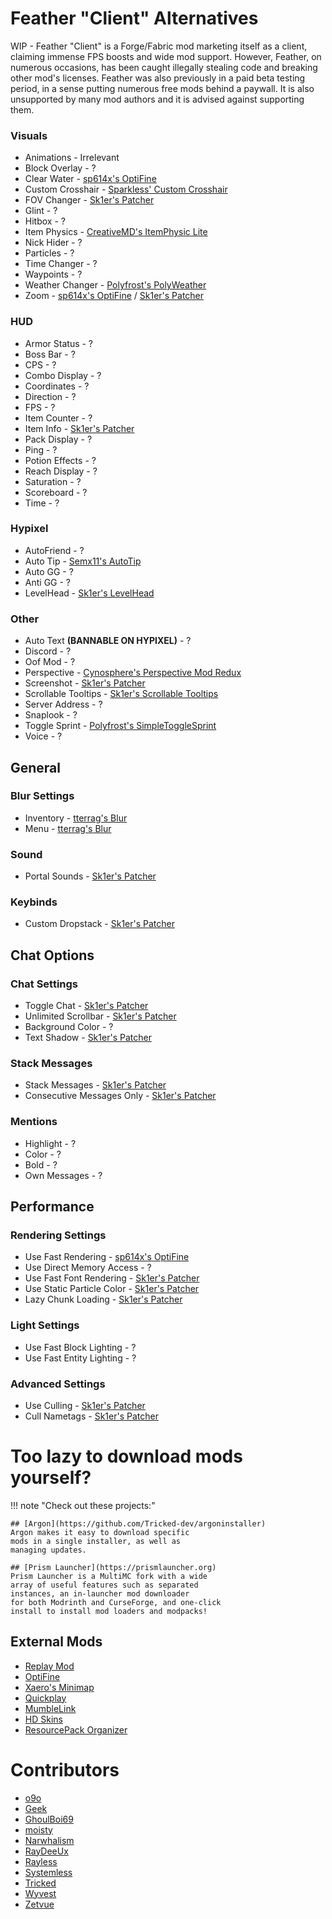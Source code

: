 # Feather "Client" Alternatives

WIP - Feather "Client" is a Forge/Fabric
mod marketing itself as a client, claiming
immense FPS boosts and wide mod support. However,
Feather, on numerous occasions, has been caught illegally
stealing code and breaking other mod's licenses. Feather was
also previously in a paid beta testing period, in a sense putting
numerous free mods behind a paywall. It is also unsupported by many
mod authors and it is advised against supporting them.

### Visuals
* Animations - Irrelevant
* Block Overlay - ?
* Clear Water - [sp614x's OptiFine](https://optifine.net/adloadx?f=OptiFine_1.12.2_HD_U_G5.jar)
* Custom Crosshair - [Sparkless' Custom Crosshair](https://modrinth.com/mod/custom-crosshair-mod)
* FOV Changer - [Sk1er's Patcher](https://sk1er.club/mods/patcher)
* Glint - ?
* Hitbox - ?
* Item Physics - [CreativeMD's ItemPhysic Lite](https://www.curseforge.com/minecraft/mc-mods/itemphysic-lite/files/all?filter-game-version=2020709689%3A6756)
* Nick Hider - ?
* Particles - ?
* Time Changer - ?
* Waypoints - ?
* Weather Changer - [Polyfrost's PolyWeather](https://github.com/Polyfrost/PolyWeather/releases/latest)
* Zoom - [sp614x's OptiFine](https://optifine.net/adloadx?f=OptiFine_1.12.2_HD_U_G5.jar) / [Sk1er's Patcher](https://sk1er.club/mods/patcher)

### HUD
* Armor Status - ?
* Boss Bar - ?
* CPS - ?
* Combo Display - ?
* Coordinates - ?
* Direction - ?
* FPS - ?
* Item Counter - ?
* Item Info - [Sk1er's Patcher](https://sk1er.club/mods/patcher)
* Pack Display - ?
* Ping - ?
* Potion Effects - ?
* Reach Display - ?
* Saturation - ?
* Scoreboard - ?
* Time - ?

### Hypixel
* AutoFriend - ?
* Auto Tip - [Semx11's AutoTip](https://autotip.pro/download)
* Auto GG - ?
* Anti GG - ?
* LevelHead - [Sk1er's LevelHead](https://sk1er.club/mods/level_head)

### Other

* Auto Text **(BANNABLE ON HYPIXEL)** - ?
* Discord - ?
* Oof Mod - ?
* Perspective - [Cynosphere's Perspective Mod Redux](https://www.curseforge.com/minecraft/mc-mods/perspective-mod-redux/files/all?filter-game-version=2020709689%3A6756)
* Screenshot - [Sk1er's Patcher](https://sk1er.club/mods/patcher)
* Scrollable Tooltips - [Sk1er's Scrollable Tooltips](https://sk1er.club/mods/text_overflow_scroll)
* Server Address - ?
* Snaplook - ?
* Toggle Sprint - [Polyfrost's SimpleToggleSprint](https://github.com/Polyfrost/SimpleToggleSprint/releases/latest)
* Voice - ?

## General

### Blur Settings

* Inventory - [tterrag's Blur](https://www.curseforge.com/minecraft/mc-mods/blur/files/all?filter-game-version=2020709689%3A6756)
* Menu - [tterrag's Blur](https://www.curseforge.com/minecraft/mc-mods/blur/files/all?filter-game-version=2020709689%3A6756)

### Sound

* Portal Sounds - [Sk1er's Patcher](https://sk1er.club/mods/patcher)

### Keybinds

* Custom Dropstack - [Sk1er's Patcher](https://sk1er.club/mods/patcher)

## Chat Options

### Chat Settings

* Toggle Chat - [Sk1er's Patcher](https://sk1er.club/mods/patcher)
* Unlimited Scrollbar - [Sk1er's Patcher](https://sk1er.club/mods/patcher)
* Background Color - ?
* Text Shadow - [Sk1er's Patcher](https://sk1er.club/mods/patcher)

### Stack Messages

* Stack Messages - [Sk1er's Patcher](https://sk1er.club/mods/patcher)
* Consecutive Messages Only - [Sk1er's Patcher](https://sk1er.club/mods/patcher)

### Mentions

* Highlight - ?
* Color - ?
* Bold - ?
* Own Messages - ?

## Performance

### Rendering Settings

* Use Fast Rendering - [sp614x's OptiFine](https://optifine.net/adloadx?f=preview_OptiFine_1.12.2_HD_U_G6_pre1.jar)
* Use Direct Memory Access - ?
* Use Fast Font Rendering - [Sk1er's Patcher](https://sk1er.club/mods/patcher)
* Use Static Particle Color - [Sk1er's Patcher](https://sk1er.club/mods/patcher)
* Lazy Chunk Loading - [Sk1er's Patcher](https://sk1er.club/mods/patcher)

### Light Settings

* Use Fast Block Lighting - ?
* Use Fast Entity Lighting - ?

### Advanced Settings

- Use Culling - [Sk1er's Patcher](https://sk1er.club/mods/patcher)
- Cull Nametags - [Sk1er's Patcher](https://sk1er.club/mods/patcher)

# Too lazy to download mods yourself?

!!! note "Check out these projects:"

    ## [Argon](https://github.com/Tricked-dev/argoninstaller)
    Argon makes it easy to download specific
    mods in a single installer, as well as
    managing updates.

    ## [Prism Launcher](https://prismlauncher.org)
    Prism Launcher is a MultiMC fork with a wide
    array of useful features such as separated
    instances, an in-launcher mod downloader
    for both Modrinth and CurseForge, and one-click
    install to install mod loaders and modpacks!

## External Mods

* [Replay Mod](https://modrinth.com/mod/replaymod/versions)
* [OptiFine](https://optifine.net/adloadx?f=OptiFine_1.12.2_HD_U_G5.jar)
* [Xaero's Minimap](https://www.curseforge.com/minecraft/mc-mods/xaeros-minimap/files/all?filter-game-version=2020709689%3A6756)
* [Quickplay](https://hypixel.net/threads/forge-quickplay-v2-0-3-quickly-join-games-on-the-network.1317410/)
* [MumbleLink](https://www.curseforge.com/minecraft/mc-mods/mumblelink/files/all?filter-game-version=2020709689%3A6756)
* [HD Skins](https://www.hdskins.de/)
* [ResourcePack Organizer](https://www.curseforge.com/minecraft/mc-mods/resource-pack-organizer/files/all?filter-game-version=2020709689%3A6756)

# Contributors

* [o9o](https://www.youtube.com/@o9omc)
* [Geek](https://github.com/GamingGeek)
* [GhoulBoi69](https://github.com/GhoulBoii)
* [moisty](https://github.com/Mqisty)
* [Narwhalism](https://www.twitch.tv/narwhalswim)
* [RayDeeUx](https://github.com/RayDeeUx)
* [Rayless](https://github.com/UnderscoreRayless)
* [Systemless](https://github.com/SystemlessDev)
* [Tricked](https://github.com/Tricked-dev)
* [Wyvest](https://github.com/Wyvest)
* [Zetvue](https://zetvue.github.io/)
